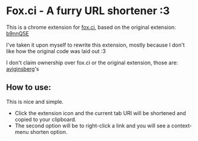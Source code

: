 Fox.ci - A furry URL shortener :3
=================================

This is a chrome extension for [fox.ci](http://fox.ci), based on the original extension: [b9nnQ5E](http://fox.ci/b9nnQ5E)

I've taken it upon myself to rewrite this extension, mostly because I don't like how the original code was laid out :3

I don't claim ownership over fox.ci or the original extension, those are: [aviginsberg](https://github.com/aviginsberg)'s

How to use:
-----------

This is nice and simple. 
- Click the extension icon and the current tab URI will be shortened and copied to your clipboard.
- The second option will be to right-click a link and you will see a context-menu shorten option.